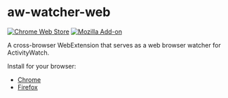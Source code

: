 # aw-watcher-web

[![Chrome Web Store](https://img.shields.io/chrome-web-store/v/nglaklhklhcoonedhgnpgddginnjdadi.svg)]()
[![Mozilla Add-on](https://img.shields.io/amo/v/aw-watcher-web.svg)]()

A cross-browser WebExtension that serves as a web browser watcher for ActivityWatch.

Install for your browser:

 - [Chrome](https://chrome.google.com/webstore/detail/nglaklhklhcoonedhgnpgddginnjdadi/)
 - [Firefox](https://addons.mozilla.org/en-US/firefox/addon/aw-watcher-web/)
